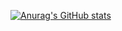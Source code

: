 [![Anurag's GitHub stats](https://github-readme-stats.vercel.app/api?username=Gaute945)](https://github.com/anuraghazra/github-readme-stats)

